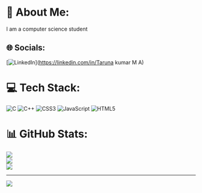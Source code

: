 # 💫 About Me:
I am a computer science student


## 🌐 Socials:
[![LinkedIn](https://img.shields.io/badge/LinkedIn-%230077B5.svg?logo=linkedin&logoColor=white)](https://linkedin.com/in/Taruna kumar M A) 

# 💻 Tech Stack:
![C](https://img.shields.io/badge/c-%2300599C.svg?style=for-the-badge&logo=c&logoColor=white) ![C++](https://img.shields.io/badge/c++-%2300599C.svg?style=for-the-badge&logo=c%2B%2B&logoColor=white) ![CSS3](https://img.shields.io/badge/css3-%231572B6.svg?style=for-the-badge&logo=css3&logoColor=white) ![JavaScript](https://img.shields.io/badge/javascript-%23323330.svg?style=for-the-badge&logo=javascript&logoColor=%23F7DF1E) ![HTML5](https://img.shields.io/badge/html5-%23E34F26.svg?style=for-the-badge&logo=html5&logoColor=white)
# 📊 GitHub Stats:
![](https://github-readme-stats.vercel.app/api?username=Tarunakumar&theme=vue-dark&hide_border=false&include_all_commits=false&count_private=false)<br/>
![](https://github-readme-streak-stats.herokuapp.com/?user=Tarunakumar&theme=vue-dark&hide_border=false)<br/>
![](https://github-readme-stats.vercel.app/api/top-langs/?username=Tarunakumar&theme=vue-dark&hide_border=false&include_all_commits=false&count_private=false&layout=compact)

---
[![](https://visitcount.itsvg.in/api?id=Tarunakumar&icon=0&color=0)](https://visitcount.itsvg.in)

<!-- Proudly created with GPRM ( https://gprm.itsvg.in ) -->

